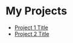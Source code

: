 <!DOCTYPE html>
<html lang="en">
<head>
  <meta charset="UTF-8">
  <meta name="viewport" content="width=device-width, initial-scale=1.0">
  <title>My Projects</title>
</head>
<body>
  <h1>My Projects</h1>
  <ul>
    <li><a href="https://github.com/jupyter/notebook">Project 1 Title</a></li>
    <li><a href="https://github.com/jupyter/notebook">Project 2 Title</a></li>
    </ul>
</body>
</html>
